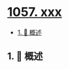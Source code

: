 # [1057. xxx](https://github.com/Tdahuyou/TNotes.leetcode/tree/main/notes/1057.%20xxx)

<!-- region:toc -->

- [1. 📝 概述](#1--概述)

<!-- endregion:toc -->

## 1. 📝 概述
